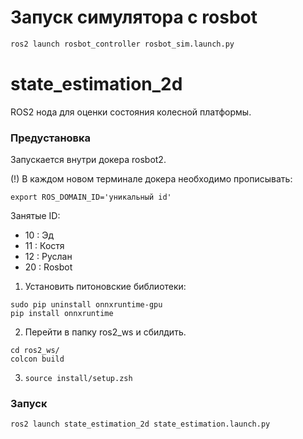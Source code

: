 
# **Запуск симулятора с rosbot**

```bash
ros2 launch rosbot_controller rosbot_sim.launch.py
```


# **state_estimation_2d**
ROS2 нода для оценки состояния колесной платформы. 

### **Предустановка**

Запускается внутри докера rosbot2.

(!) В каждом новом терминале докера необходимо прописывать:
```
export ROS_DOMAIN_ID='уникальный id'
```
Занятые ID:
- 10 : Эд
- 11 : Костя
- 12 : Руслан
- 20 : Rosbot 

1. Установить питоновские библиотеки:
```
sudo pip uninstall onnxruntime-gpu
pip install onnxruntime
```

2. Перейти в папку ros2_ws и сбилдить.
```
cd ros2_ws/
colcon build
```
3. ```source install/setup.zsh ```

### **Запуск**
```ros2 launch state_estimation_2d state_estimation.launch.py```
